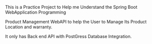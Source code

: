 This is a Practice Project to Help me Understand the Spring Boot WebApplication Programming

Product Management WebAPI to help the User to Manage Its Product Location and warranty.

It only has Back end API with PostGress Database Integration.
